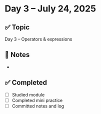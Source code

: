 # Day 3 – July 24, 2025

## ✅ Topic
Day 3 – Operators & expressions

## 📝 Notes
- 

## ✅ Completed
- [ ] Studied module
- [ ] Completed mini practice
- [ ] Committed notes and log
